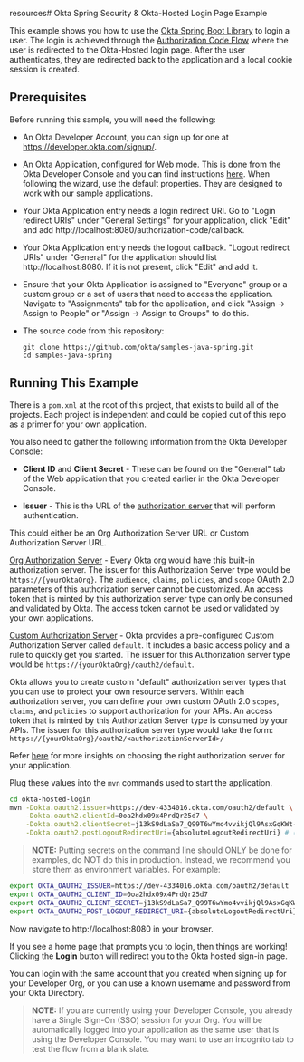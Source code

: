 resources# Okta Spring Security & Okta-Hosted Login Page Example

This example shows you how to use the [Okta Spring Boot Library][] to login a user.  The login is achieved through the [Authorization Code Flow][] where the user is redirected to the Okta-Hosted login page.  After the user authenticates, they are redirected back to the application and a local cookie session is created.


## Prerequisites

Before running this sample, you will need the following:

* An Okta Developer Account, you can sign up for one at https://developer.okta.com/signup/.
* An Okta Application, configured for Web mode. This is done from the Okta Developer Console and you can find instructions [here][OIDC Web Application Setup Instructions].  When following the wizard, use the default properties.  They are designed to work with our sample applications.
* Your Okta Application entry needs a login redirect URI. Go to "Login redirect URIs" under "General Settings" for your application, click "Edit" and add http://localhost:8080/authorization-code/callback.
* Your Okta Application entry needs the logout callback. "Logout redirect URIs" under "General" for the application should list http://localhost:8080. If it is not present, click "Edit" and add it.
* Ensure that your Okta Application is assigned to "Everyone" group or a custom group or a set of users that need to access the application. Navigate to "Assignments" tab for the application, and click "Assign -> Assign to People" or "Assign -> Assign to Groups" to do this.
* The source code from this repository:

    ```
    git clone https://github.com/okta/samples-java-spring.git
    cd samples-java-spring
    ```

## Running This Example

There is a `pom.xml` at the root of this project, that exists to build all of the projects.  Each project is independent and could be copied out of this repo as a primer for your own application.

You also need to gather the following information from the Okta Developer Console:

- **Client ID** and **Client Secret** - These can be found on the "General" tab of the Web application that you created earlier in the Okta Developer Console.

- **Issuer** - This is the URL of the [authorization server](https://developer.okta.com/docs/concepts/auth-servers/#available-authorization-server-types) that will perform authentication.

This could either be an Org Authorization Server URL or Custom Authorization Server URL. 

[Org Authorization Server](https://developer.okta.com/docs/concepts/auth-servers/#org-authorization-server) - Every Okta org would have this built-in authorization server. The issuer for this Authorization Server type would be `https://{yourOktaOrg}`. The `audience`, `claims`, `policies`, and `scope` OAuth 2.0 parameters of this authorization server cannot be customized. An access token that is minted by this authorization server type can only be consumed and validated by Okta. The access token cannot be used or validated by your own applications.

[Custom Authorization Server](https://developer.okta.com/docs/concepts/auth-servers/#custom-authorization-server) - Okta provides a pre-configured Custom Authorization Server called `default`. It includes a basic access policy and a rule to quickly get you started. The issuer for this Authorization server type would be `https://{yourOktaOrg}/oauth2/default`.

Okta allows you to create custom "default" authorization server types that you can use to protect your own resource servers. Within each authorization server, you can define your own custom OAuth 2.0 `scopes`, `claims`, and `policies` to support authorization for your APIs. An access token that is minted by this Authorization Server type is consumed by your APIs. The issuer for this authorization server type would take the form: `https://{yourOktaOrg}/oauth2/<authorizationServerId>/`

Refer [here](https://developer.okta.com/docs/concepts/auth-servers/#which-authorization-server-should-you-use) for more insights on choosing the right authorization server for your application.

Plug these values into the `mvn` commands used to start the application.

```bash
cd okta-hosted-login
mvn -Dokta.oauth2.issuer=https://dev-4334016.okta.com/oauth2/default \
    -Dokta.oauth2.clientId=0oa2hdx09x4PrdQr25d7 \
    -Dokta.oauth2.clientSecret=j13kS9dLaSa7_Q99T6wYmo4vvikjQl9AsxGqKWt- \
    -Dokta.oauth2.postLogoutRedirectUri={absoluteLogoutRedirectUri} # (optional) configure this property to enable SSO logout.
```

> **NOTE:** Putting secrets on the command line should ONLY be done for examples, do NOT do this in production. Instead, we recommend you store them as environment variables. For example:

```bash
export OKTA_OAUTH2_ISSUER=https://dev-4334016.okta.com/oauth2/default
export OKTA_OAUTH2_CLIENT_ID=0oa2hdx09x4PrdQr25d7
export OKTA_OAUTH2_CLIENT_SECRET=j13kS9dLaSa7_Q99T6wYmo4vvikjQl9AsxGqKWt-
export OKTA_OAUTH2_POST_LOGOUT_REDIRECT_URI={absoluteLogoutRedirectUri}
```

Now navigate to http://localhost:8080 in your browser.

If you see a home page that prompts you to login, then things are working!  Clicking the **Login** button will redirect you to the Okta hosted sign-in page.

You can login with the same account that you created when signing up for your Developer Org, or you can use a known username and password from your Okta Directory.

> **NOTE:** If you are currently using your Developer Console, you already have a Single Sign-On (SSO) session for your Org.  You will be automatically logged into your application as the same user that is using the Developer Console.  You may want to use an incognito tab to test the flow from a blank slate.

[Okta Spring Boot Library]: https://github.com/okta/okta-spring-boot
[OIDC Web Application Setup Instructions]: https://developer.okta.com/authentication-guide/implementing-authentication/auth-code#1-setting-up-your-application
[Authorization Code Flow]: https://developer.okta.com/authentication-guide/implementing-authentication/auth-code

